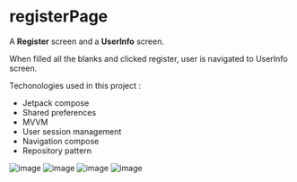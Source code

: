 # registerPage

A **Register** screen and a **UserInfo** screen.

 When filled all the blanks and clicked register, user is navigated to UserInfo screen.

Techonologies used in this project :

* Jetpack compose
* Shared preferences
* MVVM
* User session management
* Navigation compose
* Repository pattern

  


![image](https://github.com/kamyab9k/registerPage/assets/126459043/bdffa916-3bde-4de3-b4fc-1279cd7c4fa9)
![image](https://github.com/kamyab9k/registerPage/assets/126459043/710190ea-2fce-4e79-85e9-a572eb30152b) 
![image](https://github.com/kamyab9k/registerPage/assets/126459043/f0a69422-34f3-45a9-aeac-55ffa0e1a924)
![image](https://github.com/kamyab9k/registerPage/assets/126459043/576ac027-1408-4e27-99ae-612255c85eb4)












